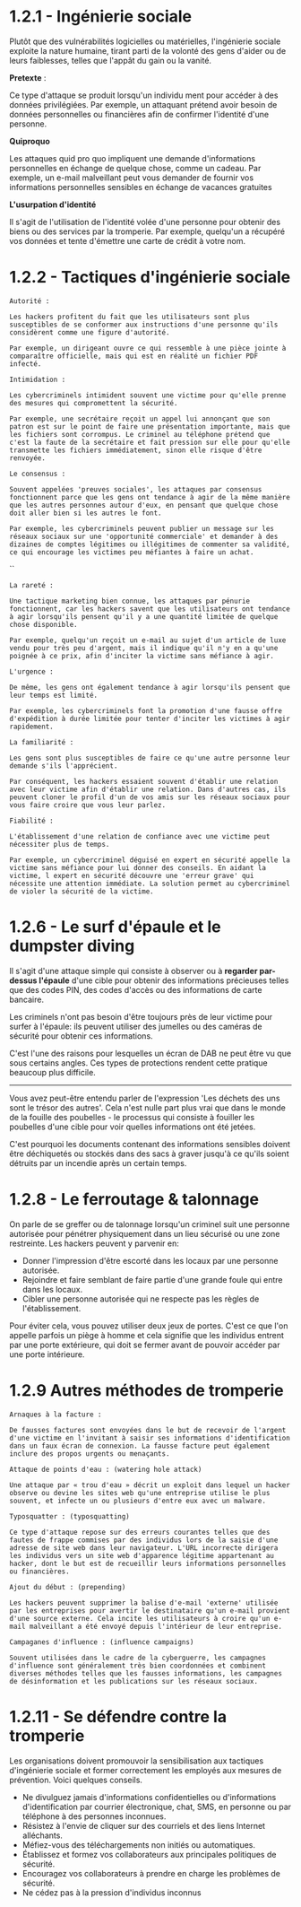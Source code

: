 
# 1.2.1 - Ingénierie sociale 

Plutôt que des vulnérabilités logicielles ou matérielles, l'ingénierie sociale exploite la nature humaine, tirant parti de la volonté des gens d'aider ou de leurs faiblesses, telles que l'appât du gain ou la vanité.

**Pretexte** :

Ce type d'attaque se produit lorsqu'un individu ment pour accéder à des données privilégiées. Par exemple, un attaquant prétend avoir besoin de données personnelles ou financières afin de confirmer l'identité d'une personne.

**Quiproquo**

Les attaques quid pro quo impliquent une demande d'informations personnelles en échange de quelque chose, comme un cadeau. Par exemple, un e-mail malveillant peut vous demander de fournir vos informations personnelles sensibles en échange de vacances gratuites

**L'usurpation d'identité**

Il s'agit de l'utilisation de l'identité volée d'une personne pour obtenir des biens ou des services par la tromperie. Par exemple, quelqu'un a récupéré vos données et tente d'émettre une carte de crédit à votre nom.

# 1.2.2 - Tactiques d'ingénierie sociale 


``` 
Autorité :

Les hackers profitent du fait que les utilisateurs sont plus susceptibles de se conformer aux instructions d'une personne qu'ils considèrent comme une figure d'autorité.

Par exemple, un dirigeant ouvre ce qui ressemble à une pièce jointe à comparaître officielle, mais qui est en réalité un fichier PDF infecté.
```

```
Intimidation : 

Les cybercriminels intimident souvent une victime pour qu'elle prenne des mesures qui compromettent la sécurité.

Par exemple, une secrétaire reçoit un appel lui annonçant que son patron est sur le point de faire une présentation importante, mais que les fichiers sont corrompus. Le criminel au téléphone prétend que c'est la faute de la secrétaire et fait pression sur elle pour qu'elle transmette les fichiers immédiatement, sinon elle risque d'être renvoyée.
```

```
Le consensus :

Souvent appelées 'preuves sociales', les attaques par consensus fonctionnent parce que les gens ont tendance à agir de la même manière que les autres personnes autour d'eux, en pensant que quelque chose doit aller bien si les autres le font.

Par exemple, les cybercriminels peuvent publier un message sur les réseaux sociaux sur une 'opportunité commerciale' et demander à des dizaines de comptes légitimes ou illégitimes de commenter sa validité, ce qui encourage les victimes peu méfiantes à faire un achat.
```
``
```
La rareté :

Une tactique marketing bien connue, les attaques par pénurie fonctionnent, car les hackers savent que les utilisateurs ont tendance à agir lorsqu'ils pensent qu'il y a une quantité limitée de quelque chose disponible.

Par exemple, quelqu'un reçoit un e-mail au sujet d'un article de luxe vendu pour très peu d'argent, mais il indique qu'il n'y en a qu'une poignée à ce prix, afin d'inciter la victime sans méfiance à agir.
```

```
L'urgence : 

De même, les gens ont également tendance à agir lorsqu'ils pensent que leur temps est limité.

Par exemple, les cybercriminels font la promotion d'une fausse offre d'expédition à durée limitée pour tenter d'inciter les victimes à agir rapidement.
```

```
La familiarité :

Les gens sont plus susceptibles de faire ce qu'une autre personne leur demande s'ils l'apprécient.

Par conséquent, les hackers essaient souvent d'établir une relation avec leur victime afin d'établir une relation. Dans d'autres cas, ils peuvent cloner le profil d'un de vos amis sur les réseaux sociaux pour vous faire croire que vous leur parlez.
```

```
Fiabilité :

L'établissement d'une relation de confiance avec une victime peut nécessiter plus de temps.

Par exemple, un cybercriminel déguisé en expert en sécurité appelle la victime sans méfiance pour lui donner des conseils. En aidant la victime, l expert en sécurité découvre une 'erreur grave' qui nécessite une attention immédiate. La solution permet au cybercriminel de violer la sécurité de la victime.
```

# 1.2.6 - Le surf d'épaule et le dumpster diving

Il s'agit d'une attaque simple qui consiste à observer ou à **regarder par-dessus l'épaule** d'une cible pour obtenir des informations précieuses telles que des codes PIN, des codes d'accès ou des informations de carte bancaire.

Les criminels n'ont pas besoin d'être toujours près de leur victime pour surfer à l'épaule: ils peuvent utiliser des jumelles ou des caméras de sécurité pour obtenir ces informations.

C'est l'une des raisons pour lesquelles un écran de DAB ne peut être vu que sous certains angles. Ces types de protections rendent cette pratique beaucoup plus difficile.

---
Vous avez peut-être entendu parler de l'expression 'Les déchets des uns sont le trésor des autres'. Cela n'est nulle part plus vrai que dans le monde de la fouille des poubelles - le processus qui consiste à fouiller les poubelles d'une cible pour voir quelles informations ont été jetées. 

C'est pourquoi les documents contenant des informations sensibles doivent être déchiquetés ou stockés dans des sacs à graver jusqu'à ce qu'ils soient détruits par un incendie après un certain temps.

# 1.2.8 - Le ferroutage & talonnage

On parle de se greffer ou de talonnage lorsqu'un criminel suit une personne autorisée pour pénétrer physiquement dans un lieu sécurisé ou une zone restreinte. Les hackers peuvent y parvenir en:

- Donner l'impression d'être escorté dans les locaux par une personne autorisée.
- Rejoindre et faire semblant de faire partie d'une grande foule qui entre dans les locaux.
- Cibler une personne autorisée qui ne respecte pas les règles de l'établissement.

Pour éviter cela, vous pouvez utiliser deux jeux de portes. C'est ce que l'on appelle parfois un piège à homme et cela signifie que les individus entrent par une porte extérieure, qui doit se fermer avant de pouvoir accéder par une porte intérieure.

# 1.2.9 Autres méthodes de tromperie 

```
Arnaques à la facture : 

De fausses factures sont envoyées dans le but de recevoir de l'argent d'une victime en l'invitant à saisir ses informations d'identification dans un faux écran de connexion. La fausse facture peut également inclure des propos urgents ou menaçants.
```

```
Attaque de points d'eau : (watering hole attack)

Une attaque par « trou d'eau » décrit un exploit dans lequel un hacker observe ou devine les sites web qu'une entreprise utilise le plus souvent, et infecte un ou plusieurs d'entre eux avec un malware.
```

```
Typosquatter : (typosquatting)

Ce type d'attaque repose sur des erreurs courantes telles que des fautes de frappe commises par des individus lors de la saisie d'une adresse de site web dans leur navigateur. L'URL incorrecte dirigera les individus vers un site web d'apparence légitime appartenant au hacker, dont le but est de recueillir leurs informations personnelles ou financières.
```

```
Ajout du début : (prepending)

Les hackers peuvent supprimer la balise d'e-mail 'externe' utilisée par les entreprises pour avertir le destinataire qu'un e-mail provient d'une source externe. Cela incite les utilisateurs à croire qu'un e-mail malveillant a été envoyé depuis l'intérieur de leur entreprise.
```

```
Campaganes d'influence : (influence campaigns)

Souvent utilisées dans le cadre de la cyberguerre, les campagnes d'influence sont généralement très bien coordonnées et combinent diverses méthodes telles que les fausses informations, les campagnes de désinformation et les publications sur les réseaux sociaux.
```


# 1.2.11 - Se défendre contre la tromperie 

Les organisations doivent promouvoir la sensibilisation aux tactiques d'ingénierie sociale et former correctement les employés aux mesures de prévention. Voici quelques conseils.

- Ne divulguez jamais d'informations confidentielles ou d'informations d'identification par courrier électronique, chat, SMS, en personne ou par téléphone à des personnes inconnues.
- Résistez à l'envie de cliquer sur des courriels et des liens Internet alléchants.
- Méfiez-vous des téléchargements non initiés ou automatiques.
- Établissez et formez vos collaborateurs aux principales politiques de sécurité.
- Encouragez vos collaborateurs à prendre en charge les problèmes de sécurité.
- Ne cédez pas à la pression d'individus inconnus

